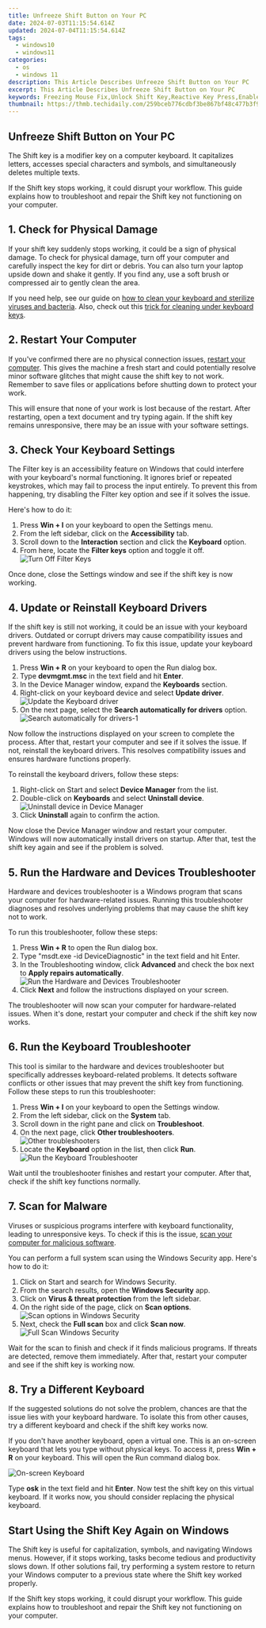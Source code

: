 ```yaml
---
title: Unfreeze Shift Button on Your PC
date: 2024-07-03T11:15:54.614Z
updated: 2024-07-04T11:15:54.614Z
tags:
  - windows10
  - windows11
categories:
  - os
  - windows 11
description: This Article Describes Unfreeze Shift Button on Your PC
excerpt: This Article Describes Unfreeze Shift Button on Your PC
keywords: Freezing Mouse Fix,Unlock Shift Key,Reactive Key Press,Enable Shift Function,Remedy Frozen Button,Reset Shift Operation,Stop Shift Lockup
thumbnail: https://thmb.techidaily.com/259bceb776cdbf3be867bf48c477b3f9885a0b2e906117f4f6cafe9378e4fe6f.jpg
---
```


## Unfreeze Shift Button on Your PC

 The Shift key is a modifier key on a computer keyboard. It capitalizes letters, accesses special characters and symbols, and simultaneously deletes multiple texts.

 If the Shift key stops working, it could disrupt your workflow. This guide explains how to troubleshoot and repair the Shift key not functioning on your computer.

## 1\. Check for Physical Damage

 If your shift key suddenly stops working, it could be a sign of physical damage. To check for physical damage, turn off your computer and carefully inspect the key for dirt or debris. You can also turn your laptop upside down and shake it gently. If you find any, use a soft brush or compressed air to gently clean the area.

 If you need help, see our guide on [how to clean your keyboard and sterilize viruses and bacteria](https://www.makeuseof.com/tag/how-to-clean-keyboard/). Also, check out this [trick for cleaning under keyboard keys](https://www.makeuseof.com/tag/a-simple-trick-for-cleaning-under-your-keyboards-keys/).

## 2\. Restart Your Computer

 If you've confirmed there are no physical connection issues, [restart your computer](https://www.makeuseof.com/windows-restart-methods/). This gives the machine a fresh start and could potentially resolve minor software glitches that might cause the shift key to not work. Remember to save files or applications before shutting down to protect your work.

 This will ensure that none of your work is lost because of the restart. After restarting, open a text document and try typing again. If the shift key remains unresponsive, there may be an issue with your software settings.

## 3\. Check Your Keyboard Settings

 The Filter key is an accessibility feature on Windows that could interfere with your keyboard's normal functioning. It ignores brief or repeated keystrokes, which may fail to process the input entirely. To prevent this from happening, try disabling the Filter key option and see if it solves the issue.

 Here's how to do it:

1. Press **Win + I** on your keyboard to open the Settings menu.
2. From the left sidebar, click on the **Accessibility** tab.
3. Scroll down to the **Interaction** section and click the **Keyboard** option.
4. From here, locate the **Filter keys** option and toggle it off.  
![Turn Off Filter Keys](https://static1.makeuseofimages.com/wordpress/wp-content/uploads/2023/06/turn-off-filter-keys.jpg)

 Once done, close the Settings window and see if the shift key is now working.

## 4\. Update or Reinstall Keyboard Drivers

 If the shift key is still not working, it could be an issue with your keyboard drivers. Outdated or corrupt drivers may cause compatibility issues and prevent hardware from functioning. To fix this issue, update your keyboard drivers using the below instructions.

1. Press **Win + R** on your keyboard to open the Run dialog box.
2. Type **devmgmt.msc** in the text field and hit **Enter**.
3. In the Device Manager window, expand the **Keyboards** section.
4. Right-click on your keyboard device and select **Update driver**.  
![Update the Keyboard driver](https://static1.makeuseofimages.com/wordpress/wp-content/uploads/2023/03/update-the-keyboard-driver.jpg)
5. On the next page, select the **Search automatically for drivers** option.  
![Search automatically for drivers-1](https://static1.makeuseofimages.com/wordpress/wp-content/uploads/2023/04/search-automatically-for-drivers-1.jpg)

 Now follow the instructions displayed on your screen to complete the process. After that, restart your computer and see if it solves the issue. If not, reinstall the keyboard drivers. This resolves compatibility issues and ensures hardware functions properly.

 To reinstall the keyboard drivers, follow these steps:

1. Right-click on Start and select **Device Manager** from the list.
2. Double-click on **Keyboards** and select **Uninstall device**.  
![Uninstall device in Device Manager](https://static1.makeuseofimages.com/wordpress/wp-content/uploads/2023/03/uninstall-device-in-device-manager.jpg)
3. Click **Uninstall** again to confirm the action.

 Now close the Device Manager window and restart your computer. Windows will now automatically install drivers on startup. After that, test the shift key again and see if the problem is solved.

## 5\. Run the Hardware and Devices Troubleshooter

 Hardware and devices troubleshooter is a Windows program that scans your computer for hardware-related issues. Running this troubleshooter diagnoses and resolves underlying problems that may cause the shift key not to work.

 To run this troubleshooter, follow these steps:

1. Press **Win + R** to open the Run dialog box.
2. Type "msdt.exe -id DeviceDiagnostic" in the text field and hit Enter.
3. In the Troubleshooting window, click **Advanced** and check the box next to **Apply repairs automatically**.  
![Run the Hardware and Devices Troubleshooter](https://static1.makeuseofimages.com/wordpress/wp-content/uploads/2023/06/run-the-hardware-and-devices-troubleshooter.jpg)
4. Click **Next** and follow the instructions displayed on your screen.

 The troubleshooter will now scan your computer for hardware-related issues. When it's done, restart your computer and check if the shift key now works.

## 6\. Run the Keyboard Troubleshooter

 This tool is similar to the hardware and devices troubleshooter but specifically addresses keyboard-related problems. It detects software conflicts or other issues that may prevent the shift key from functioning. Follow these steps to run this troubleshooter:

1. Press **Win + I** on your keyboard to open the Settings window.
2. From the left sidebar, click on the **System** tab.
3. Scroll down in the right pane and click on **Troubleshoot**.
4. On the next page, click **Other troubleshooters**.  
![Other troubleshooters](https://static1.makeuseofimages.com/wordpress/wp-content/uploads/2023/05/other-troubleshooters.jpg)
5. Locate the **Keyboard** option in the list, then click **Run**.  
![Run the Keyboard Troubleshooter](https://static1.makeuseofimages.com/wordpress/wp-content/uploads/2023/03/run-the-keyboard-troubleshooter.jpg)

 Wait until the troubleshooter finishes and restart your computer. After that, check if the shift key functions normally.

## 7\. Scan for Malware

 Viruses or suspicious programs interfere with keyboard functionality, leading to unresponsive keys. To check if this is the issue, [scan your computer for malicious software](https://www.makeuseof.com/scan-for-viruses-without-buying-antivirus-software/).

 You can perform a full system scan using the Windows Security app. Here's how to do it:

1. Click on Start and search for Windows Security.
2. From the search results, open the **Windows Security** app.
3. Click on **Virus & threat protection** from the left sidebar.
4. On the right side of the page, click on **Scan options**.  
![Scan options in Windows Security](https://static1.makeuseofimages.com/wordpress/wp-content/uploads/2023/02/scan-options-in-windows-security.jpg)
5. Next, check the **Full scan** box and click **Scan now**.  
![Full Scan Windows Security](https://static1.makeuseofimages.com/wordpress/wp-content/uploads/2023/05/full-scan-windows-security.jpg)

 Wait for the scan to finish and check if it finds malicious programs. If threats are detected, remove them immediately. After that, restart your computer and see if the shift key is working now.

## 8\. Try a Different Keyboard

 If the suggested solutions do not solve the problem, chances are that the issue lies with your keyboard hardware. To isolate this from other causes, try a different keyboard and check if the shift key works now.

 If you don't have another keyboard, open a virtual one. This is an on-screen keyboard that lets you type without physical keys. To access it, press **Win + R** on your keyboard. This will open the Run command dialog box.

![On-screen Keyboard](https://static1.makeuseofimages.com/wordpress/wp-content/uploads/2023/06/on-screen-keyboard.jpg)

 Type **osk** in the text field and hit **Enter**. Now test the shift key on this virtual keyboard. If it works now, you should consider replacing the physical keyboard.

## Start Using the Shift Key Again on Windows

 The Shift key is useful for capitalization, symbols, and navigating Windows menus. However, if it stops working, tasks become tedious and productivity slows down. If other solutions fail, try performing a system restore to return your Windows computer to a previous state where the Shift key worked properly.

 If the Shift key stops working, it could disrupt your workflow. This guide explains how to troubleshoot and repair the Shift key not functioning on your computer.



<ins class="adsbygoogle"
      style="display:block"
      data-ad-client="ca-pub-7571918770474297"
      data-ad-slot="8358498916"
      data-ad-format="auto"
      data-full-width-responsive="true"></ins>